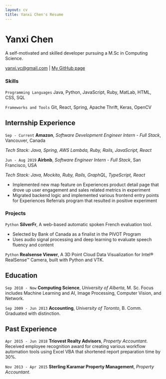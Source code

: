 ```yaml
---
layout: cv
title: Yanxi Chen's Resume
---
```

# Yanxi Chen
A self-motivated and skilled developer pursuing a M.Sc in Computing Science.

<div id="webaddress">
<a href="yanxi.yc@gmail.com">yanxi.yc@gmail.com</a>
| <a href="https://yanxichen.github.io/madebyyanxi/">My GitHub page</a>
</div>

### Skills

`Programming Languages`
Java, Python, JavaScript, Ruby, MatLab, HTML, CSS, SQL

`Frameworks and Tools`
Git, React, Spring, Apache Thrift, Keras, OpenCV

## Internship Experience

`Sep - Current`
__Amazon__, *Software Development Engineer Intern - Full Stack*, Vancouver, Canada

*Tech Stack: Java, Spring, AWS Lambda, Ruby, Rails, JavaScript, React*


`Jun - Aug 2019`
__Airbnb__, *Software Engineer Intern - Full Stack*, San Francisco, USA

*Tech Stack: Java, Mockito, Ruby, Rails, GraphQL, TypeScript, React*
- Implemented new map feature on Experiences product detail page that drove up user engagement and sales related metrics in experiment
- Migrated backend logic and implemented various frontend entry points for Experiences Referrals program that resulted in positive experiment

### Projects

`Python`
__SilverFr__, A web-based automatic spoken French evaluation tool.
- Selected by Bank of Canada as a finalist in the PIVOT Program
- Uses audio signal processing and deep learning to evaluate speech fluency and content

`Python`
__Realsense Viewer__, A 3D Point Cloud Data Visualization for Intel® RealSense™ Camera, built with Python and VTK.


## Education

`Sep 2018 - Now`
__Computing Science__, *University of Alberta*, M. Sc.
Focus includes Machine Learning and AI, Image Processing, Computer Vision, and Network.

`Sep 2009 - Jun 2013`
__Accounting__, *University of Toronto*, B. Comm.
Graduated with distinction.

## Past Experience

`Apr 2015 - Jun 2018`
__Triovest Realty Advisors__, *Property Accountant*.
Received employee recognition award for creating various workflow automation tools using Excel VBA that shortened report preparation time by 30%.

`Nov 2013 - Apr 2015`
__Sterling Karamar Property Management__, *Property Accountant*.



<!-- ### Footer

Last updated: Oct 2019 -->
